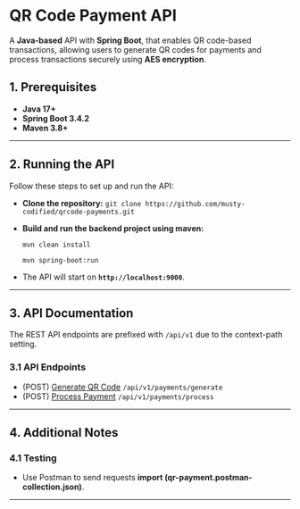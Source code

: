 # QR Code Payment API

A **Java-based** API with **Spring Boot**, that enables QR code-based transactions, allowing users to generate QR codes for payments and process transactions securely using 
**AES encryption**.

## 1. Prerequisites ##
- **Java 17+**
- **Spring Boot 3.4.2**
- **Maven 3.8+**

---

## 2. Running the API ##

Follow these steps to set up and run the API:

- **Clone the repository:**
  `git clone https://github.com/musty-codified/qrcode-payments.git`
- **Build and run the backend project using maven:**

  `mvn clean install`

  `mvn spring-boot:run`
- The API will start on **`http://localhost:9000`**.

---

## 3. API Documentation ##

The REST API endpoints are prefixed with `/api/v1` due to the context-path setting.

### 3.1 API Endpoints ###

- (POST) [Generate QR Code](http://localhost:9000/api/v1/payments/generate) `/api/v1/payments/generate`
- (POST) [Process Payment](http://localhost:9000/api/v1/payments/process) `/api/v1/payments/process`


---

## 4. Additional Notes

### 4.1 Testing

- Use Postman to send requests **import (qr-payment.postman-collection.json)**.

---











